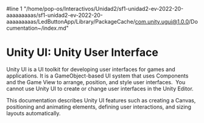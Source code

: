 #line 1 "/home/pop-os/Interactivos/Unidad2/sf1-unidad2-ev-2022-20-aaaaaaaaas/sf1-unidad2-ev-2022-20-aaaaaaaaas/LedButtonApp/Library/PackageCache/com.unity.ugui@1.0.0/Documentation~/index.md"
# Unity UI: Unity User Interface

Unity UI is a UI toolkit for developing user interfaces for games and applications. It is a GameObject-based UI system that uses Components and the Game View to arrange, position, and style user interfaces.
​
You cannot use Unity UI to create or change user interfaces in the Unity Editor.

This documentation describes Unity UI features such as creating a Canvas, positioning and animating elements, defining user interactions, and sizing layouts automatically.
